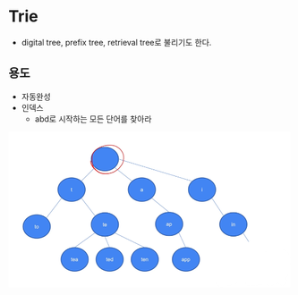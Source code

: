 # Trie
- digital tree, prefix tree, retrieval tree로 불리기도 한다.

## 용도
- 자동완성
- 인덱스
	- abd로 시작하는 모든 단어를 찾아라

![](images/Pasted%20image%2020230622144019.png)

